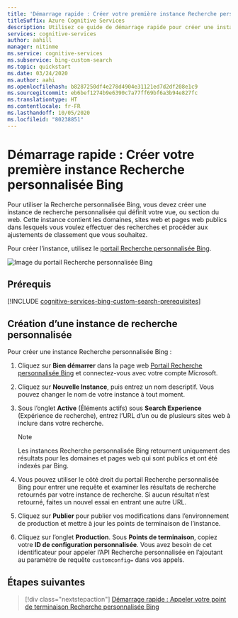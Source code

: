 ```yaml
---
title: 'Démarrage rapide : Créer votre première instance Recherche personnalisée Bing'
titleSuffix: Azure Cognitive Services
description: Utilisez ce guide de démarrage rapide pour créer une instance Bing personnalisée qui peut effectuer des recherches dans les domaines et pages web que vous définissez.
services: cognitive-services
author: aahill
manager: nitinme
ms.service: cognitive-services
ms.subservice: bing-custom-search
ms.topic: quickstart
ms.date: 03/24/2020
ms.author: aahi
ms.openlocfilehash: b8287250df4e278d4904e31121ed7d2df208e1c9
ms.sourcegitcommit: eb6bef1274b9e6390c7a77ff69bf6a3b94e827fc
ms.translationtype: HT
ms.contentlocale: fr-FR
ms.lasthandoff: 10/05/2020
ms.locfileid: "80238851"
---
```

# <a name="quickstart-create-your-first-bing-custom-search-instance"></a>Démarrage rapide : Créer votre première instance Recherche personnalisée Bing

Pour utiliser la Recherche personnalisée Bing, vous devez créer une instance de recherche personnalisée qui définit votre vue, ou section du web. Cette instance contient les domaines, sites web et pages web publics dans lesquels vous voulez effectuer des recherches et procéder aux ajustements de classement que vous souhaitez. 

Pour créer l’instance, utilisez le [portail Recherche personnalisée Bing](https://customsearch.ai). 

![Image du portail Recherche personnalisée Bing](media/blockedCustomSrch.png)

## <a name="prerequisites"></a>Prérequis

[!INCLUDE [cognitive-services-bing-custom-search-prerequisites](../../../includes/cognitive-services-bing-custom-search-signup-requirements.md)]

## <a name="create-a-custom-search-instance"></a>Création d’une instance de recherche personnalisée

Pour créer une instance Recherche personnalisée Bing :

1. Cliquez sur **Bien démarrer** dans la page web [Portail Recherche personnalisée Bing](https://customsearch.ai) et connectez-vous avec votre compte Microsoft.

2. Cliquez sur **Nouvelle Instance**, puis entrez un nom descriptif. Vous pouvez changer le nom de votre instance à tout moment.
 
3. Sous l’onglet **Active** (Éléments actifs) sous **Search Experience** (Expérience de recherche), entrez l’URL d’un ou de plusieurs sites web à inclure dans votre recherche. 

    > [!NOTE]
    > Les instances Recherche personnalisée Bing retournent uniquement des résultats pour les domaines et pages web qui sont publics et ont été indexés par Bing.

4. Vous pouvez utiliser le côté droit du portail Recherche personnalisée Bing pour entrer une requête et examiner les résultats de recherche retournés par votre instance de recherche. Si aucun résultat n’est retourné, faites un nouvel essai en entrant une autre URL.  

5. Cliquez sur **Publier** pour publier vos modifications dans l’environnement de production et mettre à jour les points de terminaison de l’instance.

6.  Cliquez sur l’onglet **Production**. Sous **Points de terminaison**, copiez votre **ID de configuration personnalisée**. Vous avez besoin de cet identificateur pour appeler l’API Recherche personnalisée en l’ajoutant au paramètre de requête `customconfig=` dans vos appels.


## <a name="next-steps"></a>Étapes suivantes

> [!div class="nextstepaction"]
> [Démarrage rapide : Appeler votre point de terminaison Recherche personnalisée Bing](./call-endpoint-csharp.md)
